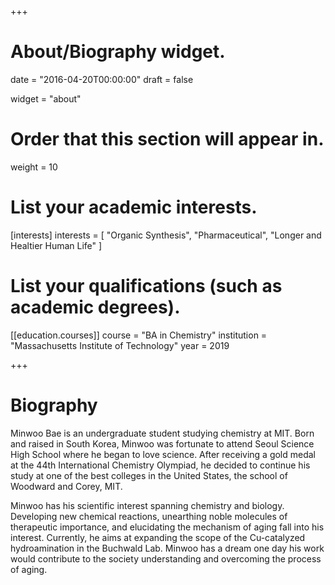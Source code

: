 +++
# About/Biography widget.

date = "2016-04-20T00:00:00"
draft = false

widget = "about"

# Order that this section will appear in.
weight = 10

# List your academic interests.
[interests]
  interests = [
    "Organic Synthesis",
    "Pharmaceutical",
    "Longer and Healtier Human Life"
  ]

# List your qualifications (such as academic degrees).
[[education.courses]]
  course = "BA in Chemistry"
  institution = "Massachusetts Institute of Technology"
  year = 2019

+++

# Biography

Minwoo Bae is an undergraduate student studying chemistry at MIT. Born and raised in South Korea, Minwoo was fortunate to attend Seoul Science High School where he began to love science. After receiving a gold medal at the 44th International Chemistry Olympiad, he decided to continue his study at one of the best colleges in the United States, the school of Woodward and Corey, MIT.

Minwoo has his scientific interest spanning chemistry and biology. Developing new chemical reactions, unearthing noble molecules of therapeutic importance, and elucidating the mechanism of aging fall into his interest. Currently, he aims at expanding the scope of the Cu-catalyzed hydroamination in the Buchwald Lab. Minwoo has a dream one day his work would contribute to the society understanding and overcoming the process of aging.
